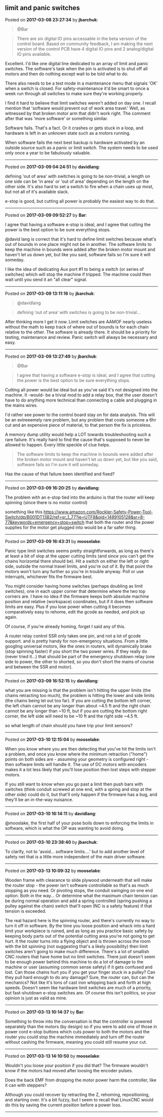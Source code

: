 ## limit and panic switches
Posted on **2017-03-08 23:27:34** by **jbarchuk**:

> @Bar

> There are six digital IO pins accessable in the beta version of the control board. Based on community feedback, I am making the next version of the control PCB have 4 digital IO pins and 2 analog/digital IO pins available.



Excellent. I'd like one digital line dedicated to an array of limit and panic switches. The software's task when the pin is activated is to shut off all motors and then do nothing except wait to be told what to do.



There also needs to be a test mode in a maintenance menu that signals 'OK' when a switch is closed. For safety-maintenance it'd be smart to once a week run through all switches to make sure they're working properly.



I find it hard to believe that limit switches weren't added on day one. I recall mention that 'software would prevent out of work area travel.' Well, as witnessed by that broken motor arm that didn't work right. The comment after that was 'more software' or something similar.



Software fails. That's a fact. Or it crashes or gets stuck in a loop, and hardware is left in an unknown state such as a motors running.



When  software fails the next best backup is hardware activated by an outside source such as a panic or limit switch. The system needs to be used only once a year to be fabulously valuable.

---

Posted on **2017-03-09 04:24:51** by **davidlang**:

defining 'out of area' with switches is going to be non-trivial, a length on one side can be 'in area' or 'out of area' depending on the length on the other side. It's also hard to set a switch to fire when a chain uses up most, but not all of it's available slack.



e-stop is good, but cutting all power is probably the easiest way to do that.

---

Posted on **2017-03-09 09:52:27** by **Bar**:

I agree that having a software e-stop is ideal, and I agree that cutting the power is the best option to be sure everything stops.



@david lang is correct that it's hard to define limit switches because what's out of bounds in one place might not be in another. The software limits to keep the machine in bounds were added after the broken motor mount and haven't let us down yet, but like you said, software fails so I'm sure it will someday.



I like the idea of dedicating Aux port #1 to being a switch (or series of switches) which will stop the machine if tripped. The machine could then wait until you send it an "all clear" signal.

---

Posted on **2017-03-09 13:11:16** by **jbarchuk**:

> @davidlang

> defining ‘out of area’ with switches is going to be non-trivial...

After thinking more I get it now. Limit switches are AAMOF nearly useless without the math to keep track of where out of bounds is for each chain relative to the other. The software is already there. It should be a priority for testing, maintenance and review. Panic switch will always be necessary and easy.

---

Posted on **2017-03-09 13:27:49** by **jbarchuk**:

> @Bar

> I agree that having a software e-stop is ideal, and I agree that cutting the power is the best option to be sure everything stops.



Cutting all power would be ideal but as you've said it's not designed into the machine. It -would- be a trivial mod to add a relay box, that the user doesn't have to do anything more technical than connecting a cable and plugging in the mains wires.



I'd rather see power to the control board stay on for data analysis. This will be an extreeemely rare problem, but any problem that costs someone a 6hr cut and an expensive piece of material, to that person the fix is priceless.



A memory dump utility would help a LOT towards troubleshooting such a rare failure. It's really hard to find the cause that's supposed to never be allowed to happen. Every little speckle of clue helps.



>The software limits to keep the machine in bounds were added after the broken motor mount and haven't let us down yet, but like you said, software fails so I'm sure it will someday.



Has the cause of that failure been identified and fixed?

---

Posted on **2017-03-09 16:20:25** by **davidlang**:

The problem with an e-stop tied into the arduino is that the router will keep spinning (since there is no motor control)



something like this https://www.amazon.com/Rockler-Safety-Power-Tool-Switch/dp/B001DT13B2/ref=sr_1_77?ie=UTF8&qid=1489105128&sr=8-77&keywords=emergency+stop+switch that both the router and the power supplies for the motor get plugged into would be a far safer thing.

---

Posted on **2017-03-09 16:43:31** by **mooselake**:

Panic type limit switches seems pretty straightforwards, as long as there's at least a bit of slop at the upper cutting limits (and since you can't get the chains horizontal there should be).  Hit a switch on either the left or right side, outside the normal travel limits, and you're out of it.  By that point the motors won't turn any further so you're in trouble anyway.  Poll or use interrupts, whichever fits the firmware best.



You might consider having home switches (perhaps doubling as limit switches), one in each upper corner that determine where the two top corners are.  I have no idea if the firmware keeps both absolute machine position and relative (workspace) coordinates, but if it does then software limits are easy.  Plus if you lose power when cutting it becomes comparatively easy to rehome, edit the gcode as needed, and pick up again.



Of course, if you're already homing, forget I said any of this.



A router relay control SSR only takes one pin, and not a lot of gcode support. and is pretty handy for non-emergency situations.  From a little googling universal  motors, like the ones in routers, will dynamically brake (stop spinning faster) if you short the two power wires.  If they really do (never tried it...) that should be part of the emergency shutdown relay (one side to power, the other to shorted, so you don't short the mains of course and between the SSR and motor).

---

Posted on **2017-03-09 16:52:15** by **davidlang**:

what you are missing is that the problem isn't hitting the upper limits (the chains retracting too much), the problem is hitting the lower and side limits (the chains being let out too far). If you are cutting the bottom left corner, the left chain cannot be any longer than about ~4.5 ft and the right chain cannot be any longer than ~10 ft, but if you are cutting the bottom right corner, the left side will need to be ~10 ft and the right side ~4.5 ft.



so what length of chain should you have trip your limit sensors?

---

Posted on **2017-03-10 12:15:04** by **mooselake**:

When you know where you are then detecting that you've hit the limits isn't a problem, and once you know where the minimum retraction ("home") points on both sides are - assuming your geometry is configured right - then software limits will handle it.  The use of DC motors with encoders makes it a lot less likely that you'll lose position then lost steps with stepper motors.



If you still want to know when you go past a limit then push bars with switches (think conduit screwed at one end, with a spring and stop at the other side) could do it, but that'll only happen if the firmware has a bug, and they'll be an in-the-way nuisance.

---

Posted on **2017-03-10 16:14:11** by **davidlang**:

@mooslake, the first half of your pose boils down to enforcing the limits in software, which is what the OP was wanting to avoid doing.

---

Posted on **2017-03-10 23:38:40** by **jbarchuk**:

To clarify, not to 'avoid... software limits....' but to add another level of safety net that is a little more independent of the main driver software.

---

Posted on **2017-03-13 10:09:32** by **mooselake**:

Wooden frame with clearance to slide plywood underneath that will make the router stop - the power isn't software controllable so that's as much stopping as you need.  Or pivoting stops, the conduit swinging on one end option.  Both in the way...  Or determine what the maximum chain tension can be during normal operation and add a spring controlled (spring pushing a pulley against the chain) switch that'll open (NC is a safety feature) if that tension is exceeded.



The real hazard here is the spinning router, and there's currently no way to turn it off in software.  By the time you loose position and whack into a hard limit your workpiece is ruined, and as long as you practice basic safety by keeping body parts out of the potential cutting area you're not going to get hurt.  It the router turns into a flying object and is thrown across the room with the bit spinning (not suggesting that's a likely possibility) then limit switches aren't going to make much difference.  There's a lot of smallish CNC routers that have home but no limit switches.  There just doesn't seem to  be enough power behind this machine to do a lot of damage to the machine or user (assuming common sense safety) if it gets confused and lost.  Can those chains hurt you if you get your finger stuck in a pulley?  Can they pull hard enough to do any damage?  Sure, the router can, but can the mechanics?   Not like it's tons of cast iron whipping back and forth at high speeds.  Doesn't seem like hardware limit switches are much of a priority, but fast-shutdown e-stop switches are.  Of course this isn't politics, so your opinion is just as valid as mine.

---

Posted on **2017-03-13 10:14:37** by **Bar**:

Something to throw into the conversation is that the controller is powered separately than the motors (by design) so if you were to add one of those in power cord e-stop buttons which cuts power to both the motors and the router you could stop the machine immediately and turn off the router without cashing the firmware, meaning you could still resume your cut.

---

Posted on **2017-03-13 14:10:50** by **mooselake**:

Wouldn't you loose your position if you did that?  The firmware wouldn't know if the motors had moved after loosing the encoder pulses.



Does the back EMF from dropping the motor power harm the controller, like it can with steppers?



Although you could recover by retracting the Z, rehoming, repositioning, and starting over.  It's a bit fuzzy, but I seem to recall that LinuxCNC would do this by saving the current position before a power loss.

---


